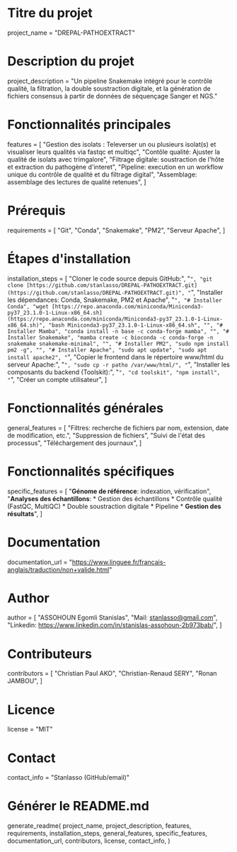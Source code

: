 # Titre du projet
project_name = "DREPAL-PATHOEXTRACT"

# Description du projet
project_description = "Un pipeline Snakemake intégré pour le contrôle qualité, la filtration, la double soustraction digitale, et la génération de fichiers consensus à partir de données de séquençage Sanger et NGS."

# Fonctionnalités principales
features = [
    "Gestion des isolats : Televerser un ou plusieurs isolat(s) et visualiser leurs qualités via fastqc et multiqc",
    "Contôle qualité: Ajuster la qualité de isolats avec trimgalore",
    "Filtrage digitale: soustraction de l'hôte et extraction du pathogène d'interet",
    "Pipeline: execution en un workflow unique du contrôle de qualité et du filtrage digital",
    "Assemblage: assemblage des lectures de qualité retenues",
]

# Prérequis
requirements = [
    "Git",
    "Conda",
    "Snakemake",
    "PM2",
    "Serveur Apache",
]

# Étapes d'installation
installation_steps = [
    "Cloner le code source depuis GitHub:",
    "```",
    "git clone [https://github.com/stanlasso/DREPAL-PATHOEXTRACT.git](https://github.com/stanlasso/DREPAL-PATHOEXTRACT.git)",
    "```",
    "Installer les dépendances: Conda, Snakemake, PM2 et Apache",
    "```",
    "# Installer Conda",
    "wget [https://repo.anaconda.com/miniconda/Miniconda3-py37_23.1.0-1-Linux-x86_64.sh](https://repo.anaconda.com/miniconda/Miniconda3-py37_23.1.0-1-Linux-x86_64.sh)",
    "bash Miniconda3-py37_23.1.0-1-Linux-x86_64.sh",
    "",
    "# Installer Mamba",
    "conda install -n base -c conda-forge mamba",
    "",
    "# Installer Snakemake",
    "mamba create -c bioconda -c conda-forge -n snakemake snakemake-minimal",
    "",
    "# Installer PM2",
    "sudo npm install pm2 -g",
    "",
    "# Installer Apache",
    "sudo apt update",
    "sudo apt install apache2",
    "```",
    "Copier le frontend dans le répertoire www/html du serveur Apache:",
    "```",
    "sudo cp -r patho /var/www/html/",
    "```",
    "Installer les composants du backend (Toolskit):",
    "```",
    "cd toolskit",
    "npm install",
    "```",
    "Créer un compte utilisateur",
]

# Fonctionnalités générales
general_features = [
    "Filtres: recherche de fichiers par nom, extension, date de modification, etc.",
    "Suppression de fichiers",
    "Suivi de l'état des processus",
    "Téléchargement des journaux",
]

# Fonctionnalités spécifiques
specific_features = [
    "**Génome de référence**: indexation, vérification",
    "**Analyses des échantillons**:
        * Gestion des échantillons
        * Contrôle qualité (FastQC, MultiQC)
        * Double soustraction digitale
        * Pipeline
    * **Gestion des résultats**",
]

# Documentation
documentation_url = "https://www.linguee.fr/francais-anglais/traduction/non+valide.html"

# Author
author = [
    "ASSOHOUN Egomli Stanislas",
    "Mail: stanlasso@gmail.com",
    "Linkedin: https://www.linkedin.com/in/stanislas-assohoun-2b973bab/",
]

# Contributeurs
contributors = [
    "Christian Paul AKO",
    "Christian-Renaud SERY",
    "Ronan JAMBOU",
    ]

# Licence
license = "MIT"

# Contact
contact_info = "Stanlasso (GitHub/email)"

# Générer le README.md
generate_readme(
    project_name,
    project_description,
    features,
    requirements,
    installation_steps,
    general_features,
    specific_features,
    documentation_url,
    contributors,
    license,
    contact_info,
)
